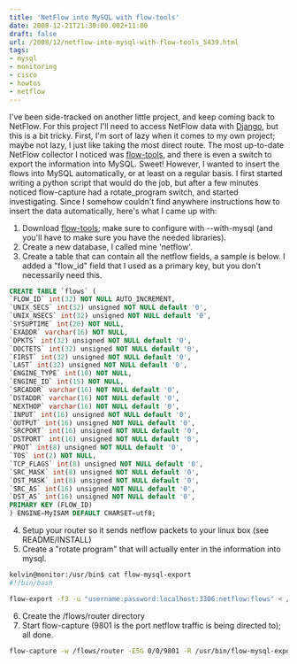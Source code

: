 ```yaml
---
title: 'NetFlow into MySQL with flow-tools'
date: 2008-12-21T21:30:00.002+11:00
draft: false
url: /2008/12/netflow-into-mysql-with-flow-tools_5439.html
tags: 
- mysql
- monitoring
- cisco
- howtos
- netflow
---
```


I've been side-tracked on another little project, and keep coming back to NetFlow. For this project I'll need to access NetFlow data with [Django](http://www.djangoproject.com), but this is a bit tricky. First, I'm sort of lazy when it comes to my own project; maybe not lazy, I just like taking the most direct route. The most up-to-date NetFlow collector I noticed was [flow-tools](http://code.google.com/p/flow-tools/), and there is even a switch to export the information into MySQL. Sweet! However, I wanted to insert the flows into MySQL automatically, or at least on a regular basis. I first started writing a python script that would do the job, but after a few minutes noticed flow-capture had a rotate_program switch, and started investigating. Since I somehow couldn't find anywhere instructions how to insert the data automatically, here's what I came up with:

1) Download [flow-tools](http://code.google.com/p/flow-tools/); make sure to configure with --with-mysql (and you'll have to make sure you have the needed libraries).
2) Create a new database, I called mine 'netflow'.
3) Create a table that can contain all the netflow fields, a sample is below. I added a "flow_id" field that I used as a primary key, but you don't necessarily need this.

```sql
CREATE TABLE `flows` (
`FLOW_ID` int(32) NOT NULL AUTO_INCREMENT,
`UNIX_SECS` int(32) unsigned NOT NULL default '0',
`UNIX_NSECS` int(32) unsigned NOT NULL default '0',
`SYSUPTIME` int(20) NOT NULL,
`EXADDR` varchar(16) NOT NULL,
`DPKTS` int(32) unsigned NOT NULL default '0',
`DOCTETS` int(32) unsigned NOT NULL default '0',
`FIRST` int(32) unsigned NOT NULL default '0',
`LAST` int(32) unsigned NOT NULL default '0',
`ENGINE_TYPE` int(10) NOT NULL,
`ENGINE_ID` int(15) NOT NULL,
`SRCADDR` varchar(16) NOT NULL default '0',
`DSTADDR` varchar(16) NOT NULL default '0',
`NEXTHOP` varchar(16) NOT NULL default '0',
`INPUT` int(16) unsigned NOT NULL default '0',
`OUTPUT` int(16) unsigned NOT NULL default '0',
`SRCPORT` int(16) unsigned NOT NULL default '0',
`DSTPORT` int(16) unsigned NOT NULL default '0',
`PROT` int(8) unsigned NOT NULL default '0',
`TOS` int(2) NOT NULL,
`TCP_FLAGS` int(8) unsigned NOT NULL default '0',
`SRC_MASK` int(8) unsigned NOT NULL default '0',
`DST_MASK` int(8) unsigned NOT NULL default '0',
`SRC_AS` int(16) unsigned NOT NULL default '0',
`DST_AS` int(16) unsigned NOT NULL default '0',
PRIMARY KEY (FLOW_ID)
) ENGINE=MyISAM DEFAULT CHARSET=utf8;


```  
  
4) Setup your router so it sends netflow packets to your linux box (see README/INSTALL)
5) Create a "rotate program" that will actually enter in the information into mysql.

```bash
kelvin@monitor:/usr/bin$ cat flow-mysql-export 
#!/bin/bash

flow-export -f3 -u "username:password:localhost:3306:netflow:flows" < /flows/router/$1

```

6) Create the /flows/router directory
7) Start flow-capture (9801 is the port netflow traffic is being directed to); all done.

```bash
flow-capture -w /flows/router -E5G 0/0/9801 -R /usr/bin/flow-mysql-export

```
